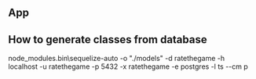 ## App


## How to generate classes from database

node_modules\.bin\sequelize-auto -o "./models" -d ratethegame -h localhost -u ratethegame -p 5432 -x ratethegame -e postgres -l ts --cm p
